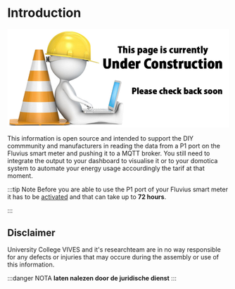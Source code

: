 # Introduction

![UNDER CONSTRUCTION](./images/underconstruction.jpg)

This information is open source and intended to support the DIY commmunity and manufacturers in reading the data from a P1 port on the Fluvius smart meter and pushing it to a MQTT broker. You still need to integrate the output to your dashboard to visualise it or to your domotica system to automate your energy usage accourdingly the tarif at that moment.

:::tip Note
Before you are able to use the P1 port of your Fluvius smart meter it has to be [activated](/06_connect) and that can take up to **72 hours**.

:::

## Disclaimer

University College VIVES and it's researchteam are in no way responsible for any defects or injuries that may occure during the assembly or use of this information.

:::danger NOTA
**laten nalezen door de juridische dienst**
:::
